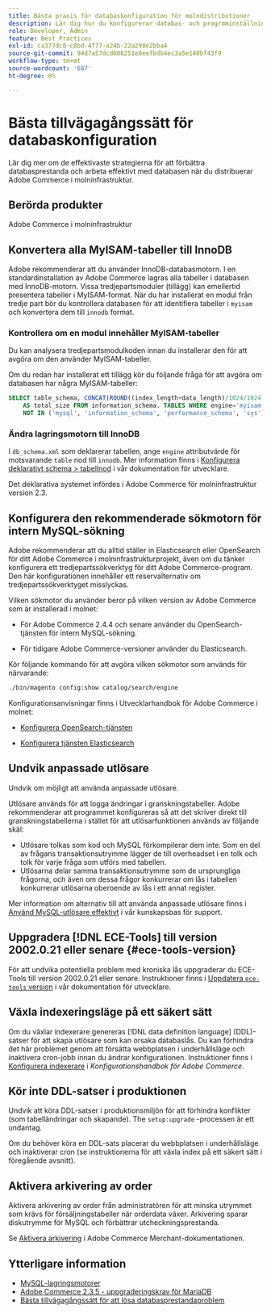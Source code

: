 ```yaml
---
title: Bästa praxis för databaskonfiguration för molndistributioner
description: Lär dig hur du konfigurerar databas- och programinställningar för att förbättra prestandan när du distribuerar Adobe Commerce i molninfrastrukturen.
role: Developer, Admin
feature: Best Practices
exl-id: ca377dc8-c8bd-4f77-a24b-22a298e2bba4
source-git-commit: 94d7a57dcd006251e8eefbdb4ec3a5e140bf43f9
workflow-type: tm+mt
source-wordcount: '687'
ht-degree: 0%

---
```


# Bästa tillvägagångssätt för databaskonfiguration

Lär dig mer om de effektivaste strategierna för att förbättra databasprestanda och arbeta effektivt med databasen när du distribuerar Adobe Commerce i molninfrastruktur.

## Berörda produkter

Adobe Commerce i molninfrastruktur

## Konvertera alla MyISAM-tabeller till InnoDB

Adobe rekommenderar att du använder InnoDB-databasmotorn. I en standardinstallation av Adobe Commerce lagras alla tabeller i databasen med InnoDB-motorn. Vissa tredjepartsmoduler (tillägg) kan emellertid presentera tabeller i MyISAM-format. När du har installerat en modul från tredje part bör du kontrollera databasen för att identifiera tabeller i `myisam` och konvertera dem till `innodb` format.

### Kontrollera om en modul innehåller MyISAM-tabeller

Du kan analysera tredjepartsmodulkoden innan du installerar den för att avgöra om den använder MyISAM-tabeller.

Om du redan har installerat ett tillägg kör du följande fråga för att avgöra om databasen har några MyISAM-tabeller:

```sql
SELECT table_schema, CONCAT(ROUND((index_length+data_length)/1024/1024),'MB')
    AS total_size FROM information_schema. TABLES WHERE engine='myisam' AND table_schema
    NOT IN ('mysql', 'information_schema', 'performance_schema', 'sys');
```

### Ändra lagringsmotorn till InnoDB

I `db_schema.xml` som deklarerar tabellen, ange `engine` attributvärde för motsvarande `table` nod till `innodb`. Mer information finns i [Konfigurera deklarativt schema > tabellnod](https://developer.adobe.com/commerce/php/development/components/declarative-schema/configuration/) i vår dokumentation för utvecklare.

Det deklarativa systemet infördes i Adobe Commerce för molninfrastruktur version 2.3.

## Konfigurera den rekommenderade sökmotorn för intern MySQL-sökning

Adobe rekommenderar att du alltid ställer in Elasticsearch eller OpenSearch för ditt Adobe Commerce i molninfrastrukturprojekt, även om du tänker konfigurera ett tredjepartssökverktyg för ditt Adobe Commerce-program. Den här konfigurationen innehåller ett reservalternativ om tredjepartssökverktyget misslyckas.

Vilken sökmotor du använder beror på vilken version av Adobe Commerce som är installerad i molnet:

- För Adobe Commerce 2.4.4 och senare använder du OpenSearch-tjänsten för intern MySQL-sökning.

- För tidigare Adobe Commerce-versioner använder du Elasticsearch.

Kör följande kommando för att avgöra vilken sökmotor som används för närvarande:

```bash
./bin/magento config:show catalog/search/engine
```

Konfigurationsanvisningar finns i Utvecklarhandbok för Adobe Commerce i molnet:

- [Konfigurera OpenSearch-tjänsten](https://devdocs.magento.com/cloud/project/services-opensearch.html)

- [Konfigurera tjänsten Elasticsearch](https://devdocs.magento.com/cloud/project/services-elastic.html)

## Undvik anpassade utlösare

Undvik om möjligt att använda anpassade utlösare.

Utlösare används för att logga ändringar i granskningstabeller. Adobe rekommenderar att programmet konfigureras så att det skriver direkt till granskningstabellerna i stället för att utlösarfunktionen används av följande skäl:

- Utlösare tolkas som kod och MySQL förkompilerar dem inte. Som en del av frågans transaktionsutrymme lägger de till overheadset i en tolk och tolk för varje fråga som utförs med tabellen.
- Utlösarna delar samma transaktionsutrymme som de ursprungliga frågorna, och även om dessa frågor konkurrerar om lås i tabellen konkurrerar utlösarna oberoende av lås i ett annat register.

Mer information om alternativ till att använda anpassade utlösare finns i [Använd MySQL-utlösare effektivt](mysql-triggers-usage.md) i vår kunskapsbas för support.

## Uppgradera [!DNL ECE-Tools] till version 2002.0.21 eller senare {#ece-tools-version}

För att undvika potentiella problem med kroniska lås uppgraderar du ECE-Tools till version 2002.0.21 eller senare. Instruktioner finns i [Uppdatera `ece-tools` version](https://devdocs.magento.com/cloud/project/ece-tools-update.html) i vår dokumentation för utvecklare.

## Växla indexeringsläge på ett säkert sätt

<!--This best practice might belong in the Maintenance phase. Database lock prevention might be consolidated under a single heading-->

Om du växlar indexerare genereras [!DNL data definition language] (DDL)-satser för att skapa utlösare som kan orsaka databaslås. Du kan förhindra det här problemet genom att försätta webbplatsen i underhållsläge och inaktivera cron-jobb innan du ändrar konfigurationen.
Instruktioner finns i [Konfigurera indexerare](https://experienceleague.adobe.com/docs/commerce-operations/configuration-guide/cli/manage-indexers.html#configure-indexers-1) i *Konfigurationshandbok för Adobe Commerce*.

## Kör inte DDL-satser i produktionen

Undvik att köra DDL-satser i produktionsmiljön för att förhindra konflikter (som tabelländringar och skapande). The `setup:upgrade` -processen är ett undantag.

Om du behöver köra en DDL-sats placerar du webbplatsen i underhållsläge och inaktiverar cron (se instruktionerna för att växla index på ett säkert sätt i föregående avsnitt).

## Aktivera arkivering av order

Aktivera arkivering av order från administratören för att minska utrymmet som krävs för försäljningstabeller när orderdata växer. Arkivering sparar diskutrymme för MySQL och förbättrar utcheckningsprestanda.

Se [Aktivera arkivering](https://experienceleague.adobe.com/docs/commerce-admin/stores-sales/order-management/orders/order-archive.html) i Adobe Commerce Merchant-dokumentationen.

## Ytterligare information

- [MySQL-lagringsmotorer](https://dev.mysql.com/doc/refman/8.0/en/storage-engines.html)
- [Adobe Commerce 2.3.5 - uppgraderingskrav för MariaDB](../maintenance/commerce-235-upgrade-prerequisites-mariadb.md)
- [Bästa tillvägagångssätt för att lösa databasprestandaproblem](../maintenance/resolve-database-performance-issues.md)
